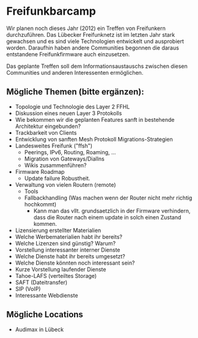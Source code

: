 # Freifunkbarcamp

Wir planen noch dieses Jahr (2012) ein Treffen von Freifunkern durchzuführen. Das Lübecker Freifunknetz ist im letzten Jahr stark gewachsen und es sind viele Technologien entwickelt und ausprobiert worden. Daraufhin haben andere Communities begonnen die daraus entstandene Freifunkfirmware auch einzusetzen.

Das geplante Treffen soll dem Informationsaustauschs zwischen diesen Communities und anderen Interessenten ermöglichen.

## Mögliche Themen (bitte ergänzen):

* Topologie und Technologie des Layer 2 FFHL
* Diskussion eines neuen Layer 3 Protokolls
 * Wie bekommen wir die geplanten Features sanft in bestehende Architektur eingebunden?
* Trackbarkeit von Clients
* Entwicklung von sanften Mesh Protokoll Migrations-Strategien
* Landesweites Freifunk ("ffsh")
  * Peerings, IPv6, Routing, Roaming, ...
  * Migration von Gateways/DialIns
  * Wikis zusammenführen?
* Firmware Roadmap
  * Update failure Robustheit.
* Verwaltung von vielen Routern (remote)
  * Tools
  * Fallbackhandling (Was machen wenn der Router nicht mehr richtig hochkommt)
    * Kann man das vllt. grundsaetzlich in der Firmware verhindern, dass die
      Router nach einem update in solch einen Zustand kommen.
* Lizensierung erstellter Materialien
 * Welche Werbematerialien habt ihr bereits?
 * Welche Lizenzen sind günstig? Warum?
* Vorstellung interessanter interner Dienste
 * Welche Dienste habt ihr bereits umgesetzt?
 * Welche Dienste könnten noch interessant sein?
 * Kurze Vorstellung laufender Dienste
  * Tahoe-LAFS (verteiltes Storage)
  * SAFT (Dateitransfer)
  * SIP (VoIP)
  * Interessante Webdienste

## Mögliche Locations

* Audimax in Lübeck
